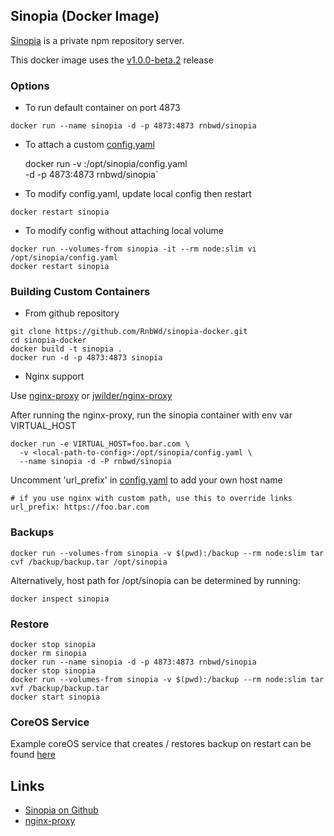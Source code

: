 ## Sinopia (Docker Image)

[Sinopia](https://github.com/rlidwka/sinopia) is a private npm repository server. 

This docker image uses the [v1.0.0-beta.2](https://github.com/rlidwka/sinopia/tree/v1.0.0-beta.2) release

### Options

- To run default container on port 4873

`docker run --name sinopia -d -p 4873:4873 rnbwd/sinopia`

- To attach a custom [config.yaml](https://github.com/RnbWd/sinopia-docker/blob/master/config.yaml)

    docker run -v <local-path-to-config>:/opt/sinopia/config.yaml \
    -d -p 4873:4873 rnbwd/sinopia`

- To modify config.yaml, update local config then restart

`docker restart sinopia`

- To modify config without attaching local volume

```
docker run --volumes-from sinopia -it --rm node:slim vi /opt/sinopia/config.yaml
docker restart sinopia
```

### Building Custom Containers

- From github repository

```
git clone https://github.com/RnbWd/sinopia-docker.git
cd sinopia-docker
docker build -t sinopia .
docker run -d -p 4873:4873 sinopia
```

- Nginx support 

Use [nginx-proxy](https://registry.hub.docker.com/u/rnbwd/nginx/) or [jwilder/nginx-proxy](https://registry.hub.docker.com/u/jwilder/nginx-proxy/)

After running the nginx-proxy, run the sinopia container with env var VIRTUAL_HOST

```
docker run -e VIRTUAL_HOST=foo.bar.com \
  -v <local-path-to-config>:/opt/sinopia/config.yaml \
  --name sinopia -d -P rnbwd/sinopia
```

Uncomment 'url_prefix' in [config.yaml](https://github.com/RnbWd/sinopia-docker/blob/master/config.yaml) to add your own host name

    # if you use nginx with custom path, use this to override links
    url_prefix: https://foo.bar.com


### Backups

`docker run --volumes-from sinopia -v $(pwd):/backup --rm node:slim tar cvf /backup/backup.tar /opt/sinopia`

Alternatively, host path for /opt/sinopia can be determined by running:

`docker inspect sinopia`

### Restore

```
docker stop sinopia
docker rm sinopia
docker run --name sinopia -d -p 4873:4873 rnbwd/sinopia
docker stop sinopia
docker run --volumes-from sinopia -v $(pwd):/backup --rm node:slim tar xvf /backup/backup.tar
docker start sinopia
```

### CoreOS Service

Example coreOS service that creates / restores backup on restart can be found [here]()

## Links

* [Sinopia on Github](https://github.com/rlidwka/sinopia)
* [nginx-proxy](https://registry.hub.docker.com/u/jwilder/nginx-proxy/)
